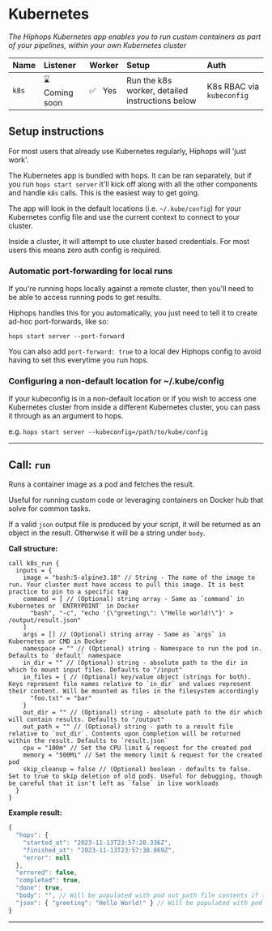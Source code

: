 # Kubernetes

_The Hiphops Kubernetes app enables you to run custom containers as part of your pipelines, within your own Kubernetes cluster_

|Name|Listener|Worker|Setup|Auth|
|:---|:-------|:-----|:----|:---|
|`k8s`|:hourglass: Coming soon|:white_check_mark:&nbsp;&nbsp;&nbsp;Yes|Run the k8s worker, detailed instructions below|K8s RBAC via `kubeconfig`|


## Setup instructions

For most users that already use Kubernetes regularly, Hiphops will 'just work'.

The Kubernetes app is bundled with hops. It can be ran separately, but if you run
`hops start server` it'll kick off along with all the other components and handle `k8s` calls. This is the easiest way to get going.

The app will look in the default locations (i.e. `~/.kube/config`) for your Kubernetes config file and use the current context to connect to your cluster.

Inside a cluster, it will attempt to use cluster based credentials. For most users this means zero auth config is required.

### Automatic port-forwarding for local runs

If you're running hops locally against a remote cluster, then you'll need to be able to access running pods to get results.

Hiphops handles this for you automatically, you just need to tell it to create ad-hoc port-forwards, like so:

`hops start server --port-forward`

You can also add `port-forward: true` to a local dev Hiphops config to avoid having to set this everytime you run hops.

### Configuring a non-default location for ~/.kube/config 

If your kubeconfig is in a non-default location or if you wish to access one Kubernetes cluster from inside a different Kubernetes cluster, you can pass it through as an argument to hops.

e.g. `hops start server --kubeconfig=/path/to/kube/config`


---

## Call: `run`

Runs a container image as a pod and fetches the result.

Useful for running custom code or leveraging containers on Docker hub that solve for common tasks.

If a valid `json` output file is produced by your script, it will be returned as an object in the result. Otherwise it will be a string under `body`.

**Call structure:**

```hcl
call k8s_run {
  inputs = {
    image = "bash:5-alpine3.18" // String - The name of the image to run. Your cluster must have access to pull this image. It is best practice to pin to a specific tag
    command = [ // (Optional) string array - Same as `command` in Kubernetes or `ENTRYPOINT` in Docker
      "bash", "-c", "echo '{\"greeting\": \"Hello world!\"}' > /output/result.json"
    ]
    args = [] // (Optional) string array - Same as `args` in Kubernetes or CMD in Docker
    namespace = "" // (Optional) string - Namespace to run the pod in. Defaults to `default` namespace
    in_dir = "" // (Optional) string - absolute path to the dir in which to mount input files. Defaults to "/input"
    in_files = { // (Optional) key/value object (strings for both). Keys represent file names relative to `in_dir` and values represent their content. Will be mounted as files in the filesystem accordingly
      "foo.txt" = "bar"
    }
    out_dir = "" // (Optional) string - absolute path to the dir which will contain results. Defaults to "/output"
    out_path = "" // (Optional) string - path to a result file relative to `out_dir`. Contents upon completion will be returned within the result. Defaults to `result.json`
    cpu = "100m" // Set the CPU limit & request for the created pod
    memory = "500Mi" // Set the memory limit & request for the created pod
    skip_cleanup = false // (Optional) boolean - defaults to false. Set to true to skip deletion of old pods. Useful for debugging, though be careful that it isn't left as `false` in live workloads
  }
}
```

**Example result:**

```js
{
  "hops": {
    "started_at": "2023-11-13T23:57:20.336Z",
    "finished_at": "2023-11-13T23:57:38.869Z",
    "error": null
  },
  "errored": false,
  "completed": true,
  "done": true,
  "body": "", // Will be populated with pod out_path file contents if they're a plain string
  "json": { "greeting": "Hello World!" } // Will be populated with pod out_path file contents if valid JSON
}
```

---
